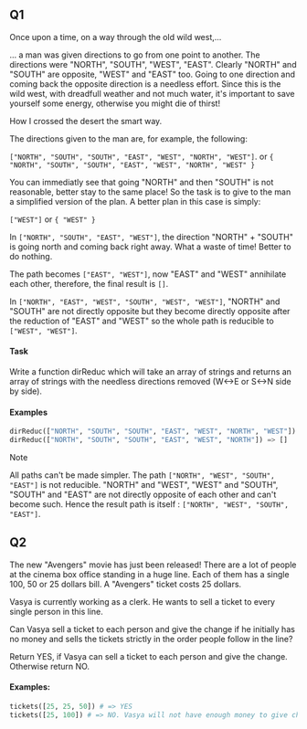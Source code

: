## Q1

Once upon a time, on a way through the old wild west,…

… a man was given directions to go from one point to another. The directions were "NORTH", "SOUTH", "WEST", "EAST". 
Clearly "NORTH" and "SOUTH" are opposite, "WEST" and "EAST" too. Going to one direction and coming back the opposite 
direction is a needless effort. Since this is the wild west, with dreadfull weather and not much water, it's important 
to save yourself some energy, otherwise you might die of thirst!

How I crossed the desert the smart way.

The directions given to the man are, for example, the following:

`["NORTH", "SOUTH", "SOUTH", "EAST", "WEST", "NORTH", "WEST"]`.
or
`{ "NORTH", "SOUTH", "SOUTH", "EAST", "WEST", "NORTH", "WEST" }`

You can immediatly see that going "NORTH" and then "SOUTH" is not reasonable, better stay to the same place! So the task is to 
give to the man a simplified version of the plan. A better plan in this case is simply:

`["WEST"]`
or
`{ "WEST" }`


In `["NORTH", "SOUTH", "EAST", "WEST"]`, the direction "NORTH" + "SOUTH" is going north and coming back right away. What a waste of 
time! Better to do nothing.

The path becomes `["EAST", "WEST"]`, now "EAST" and "WEST" annihilate each other, therefore, the final result is `[]`.

In `["NORTH", "EAST", "WEST", "SOUTH", "WEST", "WEST"]`, "NORTH" and "SOUTH" are not directly opposite but they become directly 
opposite after the reduction of "EAST" and "WEST" so the whole path is reducible to `["WEST", "WEST"]`.

#### Task

Write a function dirReduc which will take an array of strings and returns an array of strings with the needless directions 
removed (W<->E or S<->N side by side).

#### Examples

```python
dirReduc(["NORTH", "SOUTH", "SOUTH", "EAST", "WEST", "NORTH", "WEST"]) => ["WEST"]
dirReduc(["NORTH", "SOUTH", "SOUTH", "EAST", "WEST", "NORTH"]) => []
```
Note

All paths can't be made simpler. The path `["NORTH", "WEST", "SOUTH", "EAST"]` is not reducible. 
"NORTH" and "WEST", "WEST" and "SOUTH", "SOUTH" and "EAST" are not directly opposite of each other and can't become such. 
Hence the result path is itself : `["NORTH", "WEST", "SOUTH", "EAST"]`.

## Q2
The new "Avengers" movie has just been released! There are a lot of people at the cinema box office 
standing in a huge line. Each of them has a single 100, 50 or 25 dollars bill. A "Avengers" ticket 
costs 25 dollars.

Vasya is currently working as a clerk. He wants to sell a ticket to every single person in this line.

Can Vasya sell a ticket to each person and give the change if he initially has no money and sells the 
tickets strictly in the order people follow in the line?

Return YES, if Vasya can sell a ticket to each person and give the change. Otherwise return NO.

#### Examples:

```python
tickets([25, 25, 50]) # => YES 
tickets([25, 100]) # => NO. Vasya will not have enough money to give change to 100 dollars
```
